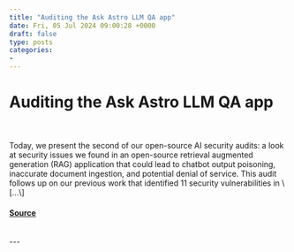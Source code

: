```yaml
---
title: "Auditing the Ask Astro LLM QA app"
date: Fri, 05 Jul 2024 09:00:28 +0000
draft: false
type: posts
categories: 
- 
---
```

# Auditing the Ask Astro LLM QA app

<br/>

<br/>
Today, we present the second of our open-source AI security audits: a look at security issues we found in an open-source retrieval augmented generation (RAG) application that could lead to chatbot output poisoning, inaccurate document ingestion, and potential denial of service. This audit follows up on our previous work that identified 11 security vulnerabilities in \[…\]

#### [Source](https://blog.trailofbits.com/2024/07/05/auditing-the-ask-astro-llm-qa-app/)

<br/>
---
